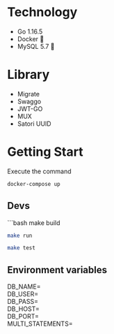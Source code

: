 # Technology
* Go 1.16.5
* Docker 🐳
* MySQL 5.7 🐬

# Library
* Migrate
* Swaggo
* JWT-GO
* MUX
* Satori UUID

# Getting Start
Execute the command
```bash
docker-compose up
```

<h2> Devs </h2>
```bash
make build

```bash
make run
```
```bash
make test
```

<h2> Environment variables </h2>

DB_NAME=<br>
DB_USER=<br>
DB_PASS=<br>
DB_HOST=<br>
DB_PORT=<br>
MULTI_STATEMENTS=<br>









